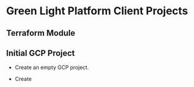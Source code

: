 # Green Light Platform Client Projects

## Terraform Module


## Initial GCP Project

* Create an empty GCP project.

* Create